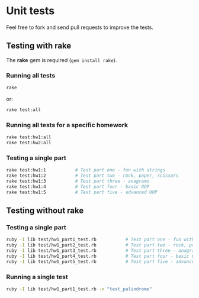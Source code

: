 # Unit tests

Feel free to fork and send pull requests to improve the tests.

## Testing with rake

The **rake** gem is required (`gem install rake`).

### Running all tests

``` bash
rake
```

or:

``` bash
rake test:all
```

### Running all tests for a specific homework

``` bash
rake test:hw1:all
rake test:hw2:all
```

### Testing a single part

``` bash
rake test:hw1:1           # Test part one - fun with strings
rake test:hw1:2           # Test part two - rock, paper, scissors
rake test:hw1:3           # Test part three - anagrams
rake test:hw1:4           # Test part four - basic OOP
rake test:hw1:5           # Test part five - advanced OOP
```

## Testing without rake

### Testing a single part

``` bash
ruby -I lib test/hw1_part1_test.rb           # Test part one - fun with strings
ruby -I lib test/hw1_part2_test.rb           # Test part two - rock, paper, scissors
ruby -I lib test/hw1_part3_test.rb           # Test part three - anagrams
ruby -I lib test/hw1_part4_test.rb           # Test part four - basic OOP
ruby -I lib test/hw1_part5_test.rb           # Test part five - advanced OOP
```

### Running a single test

``` bash
ruby -I lib test/hw1_part1_test.rb -n "test_palindrome"
```
